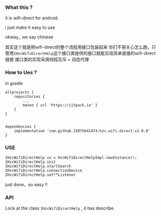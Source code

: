 ### What this ?

it is wifi-direct for android.

i just make it easy to use

okway,, we say chinese

其实这个就是把wifi-direct的整个流程用接口包装起来
你们不用关心怎么跑，只管用`IHzcWifiDirectHelp`这个接口类提供的接口就能实现简单直接的wifi-direct链接
接口类的实现采用线程互斥 + 动态代理


### How to Ues ?

in gradle
```
allprojects {
    repositories {
        ...
        maven { url 'https://jitpack.io' }
    }
}


dependencies {
    implementation 'com.github.15875641474:hzc.wifi.direct:v1.0.8'
}
```

### USE
```
IHzcWifiDirectHelp xx = HzcWifiDirectHelpImpl.newInstance();
IHzcWifiDirectHelp.init
IHzcWifiDirectHelp.startSearch
IHzcWifiDirectHelp.connectionDevice
IHzcWifiDirectHelp.set**Listener
```
just done，so easy !!

### API
Lock at the class `IHzcWifiDirectHelp` , it has describe.
